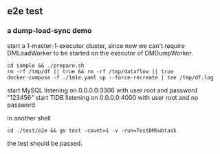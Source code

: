 ## e2e test

### a dump-load-sync demo

start a 1-master-1-executor cluster, since now we can't require DMLoadWorker to
be started on the executor of DMDumpWorker.

```shell
cd sample && ./prepare.sh
rm -rf /tmp/df || true && rm -rf /tmp/dataflow || true
docker-compose -f ./1m1e.yaml up --force-recreate | tee /tmp/df.log
```

start MySQL listening on 0.0.0.0:3306 with user root and password "123456"
start TiDB listening on 0.0.0.0:4000 with user root and no password

in another shell

```shell
cd ./test/e2e && go test -count=1 -v -run=TestDMSubtask
```

the test should be passed.
